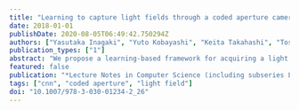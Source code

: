 ```yaml
---
title: "Learning to capture light fields through a coded aperture camera"
date: 2018-01-01
publishDate: 2020-08-05T06:49:42.750294Z
authors: ["Yasutaka Inagaki", "Yuto Kobayashi", "Keita Takahashi", "Toshiaki Fujii", "Hajime Nagahara"]
publication_types: ["1"]
abstract: "We propose a learning-based framework for acquiring a light field through a coded aperture camera. Acquiring a light field is a challenging task due to the amount of data. To make the acquisition process efficient, coded aperture cameras were successfully adopted; using these cameras, a light field is computationally reconstructed from several images that are acquirToshiakied with different aperture patterns. However, it is still difficult to reconstruct a high-quality light field from only a few acquired images. To tackle this limitation, we formulated the entire pipeline of light field acquisition from the perspective of an auto-encoder. This auto-encoder was implemented as a stack of fully convolutional layers and was trained end-to-end by using a collection of training samples. We experimentally show that our method can successfully learn good image-acquisition and reconstruction strategies. With our method, light fields consisting of 5 × 5 or 8 × 8 images can be successfully reconstructed only from a few acquired images. Moreover, our method achieved superior performance over several state-of-the-art methods. We also applied our method to a real prototype camera to show that it is capable of capturing a real 3-D scene."
featured: false
publication: "*Lecture Notes in Computer Science (including subseries Lecture Notes in Artificial Intelligence and Lecture Notes in Bioinformatics)*"
tags: ["cnn", "coded aperture", "light field"]
doi: "10.1007/978-3-030-01234-2_26"
---
```


